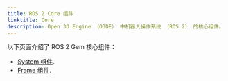 ```yaml
---
title: ROS 2 Core 组件
linktitle: Core
description: Open 3D Engine （O3DE） 中机器人操作系统 （ROS 2） 的核心组件。
---
```


以下页面介绍了 ROS 2 Gem 核心组件：
-  [System 组件](ros2-system-component.md). 
-  [Frame 组件](ros2-frame).
